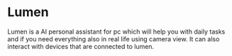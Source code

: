 # Lumen
Lumen is a AI personal assistant for pc which will help you with daily tasks and if you need everything also in real life using camera view. It can also interact with devices that are connected to lumen.
